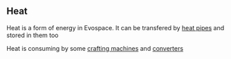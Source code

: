 ## Heat

Heat is a form of energy in Evospace. It can be transfered by [heat pipes](heat_pipe.md) and stored in them too

Heat is consuming by some [crafting machines](crafting_machines.md) and [converters](converters.md)
